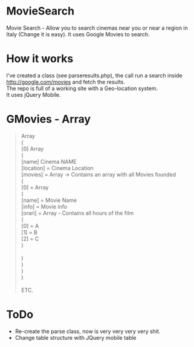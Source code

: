 MovieSearch
===========

Movie Search - Allow you to search cinemas near you or near a region in Italy (Change it is easy). It uses Google Movies to search.


How it works
===========

I've created a class (see parseresults.php), the call run a search inside http://google.com/movies and fetch the results. <br />
The repo is full of a working site with a Geo-location system. <br />
It uses jQuery Mobile. <br />

GMovies - Array
===========
> Array <br />
> (<br />
>     [0] Array<br />
>         (<br />
>            [name]  Cinema NAME<br />
>             [location] = Cinema Location<br />
>             [movies] =  Array -> Contains an array with all Movies founded<br />
>                 (<br />
>                     [0] = Array<br />
>                         (<br />
>                             [name] = Movie Name<br />
>                             [info] = Movie info<br />
>                             [orari] = Array - Contains all hours of the film<br />
>                                 (<br />
>                                     [0] =  A<br />
>                                     [1] =  B<br />
>                                     [2] =  C<br />
>                                 )<br />
> <br />
>                         )<br />
>                  )<br />
>         )<br />
> )<br />
> <br />
> ETC.<br />
                 

ToDo
===========
* Re-create the parse class, now is very very very very shit.
* Change table structure with JQuery mobile table
